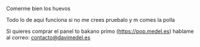 Comerme bien los huevos

Todo lo de aqui funciona si no me crees pruebalo y m comes la polla

Si quieres comprar el panel to bakano primo (https://pop.medel.es) hablame al correo: contacto@davimedel.es
